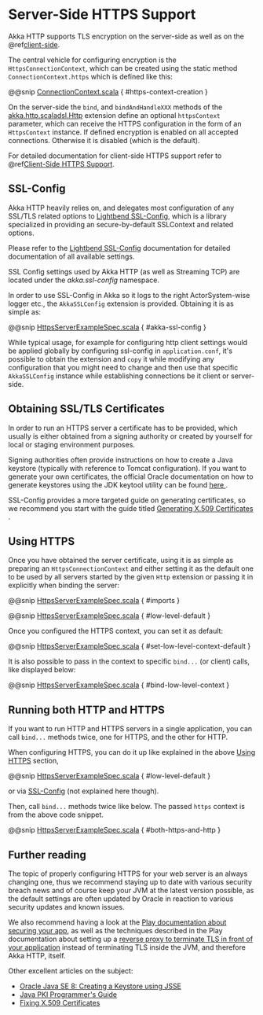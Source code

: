 <a id="serversidehttps-scala"></a>
# Server-Side HTTPS Support

Akka HTTP supports TLS encryption on the server-side as well as on the @ref[client-side](client-side/client-https-support.md#clientsidehttps).

The central vehicle for configuring encryption is the `HttpsConnectionContext`, which can be created using
the static method `ConnectionContext.https` which is defined like this:

@@snip [ConnectionContext.scala](../../../../../../akka-http-core/src/main/scala/akka/http/scaladsl/ConnectionContext.scala) { #https-context-creation }

On the server-side the `bind`, and `bindAndHandleXXX` methods of the [akka.http.scaladsl.Http](https://github.com/akka/akka-http/blob/master/akka-http-core/src/main/scala/akka/http/scaladsl/Http.scala) extension define an
optional `httpsContext` parameter, which can receive the HTTPS configuration in the form of an `HttpsContext`
instance.
If defined encryption is enabled on all accepted connections. Otherwise it is disabled (which is the default).

For detailed documentation for client-side HTTPS support refer to @ref[Client-Side HTTPS Support](client-side/client-https-support.md#clientsidehttps).

<a id="ssl-config-scala"></a>
## SSL-Config

Akka HTTP heavily relies on, and delegates most configuration of any SSL/TLS related options to
[Lightbend SSL-Config](http://typesafehub.github.io/ssl-config/), which is a library specialized in providing an secure-by-default SSLContext
and related options.

Please refer to the [Lightbend SSL-Config](http://typesafehub.github.io/ssl-config/) documentation for detailed documentation of all available settings.

SSL Config settings used by Akka HTTP (as well as Streaming TCP) are located under the *akka.ssl-config* namespace.

In order to use SSL-Config in Akka so it logs to the right ActorSystem-wise logger etc., the
`AkkaSSLConfig` extension is provided. Obtaining it is as simple as:

@@snip [HttpsServerExampleSpec.scala](../../../../test/scala/docs/http/scaladsl/server/HttpsServerExampleSpec.scala) { #akka-ssl-config }

While typical usage, for example for configuring http client settings would be applied globally by configuring
ssl-config in `application.conf`, it's possible to obtain the extension and `copy` it while modifying any
configuration that you might need to change and then use that specific `AkkaSSLConfig` instance while establishing
connections be it client or server-side.

## Obtaining SSL/TLS Certificates

In order to run an HTTPS server a certificate has to be provided, which usually is either obtained from a signing
authority or created by yourself for local or staging environment purposes.

Signing authorities often provide instructions on how to create a Java keystore (typically with reference to Tomcat
configuration). If you want to generate your own certificates, the official Oracle documentation on how to generate
keystores using the JDK keytool utility can be found [here ](https://docs.oracle.com/javase/8/docs/technotes/tools/unix/keytool.html).

SSL-Config provides a more targeted guide on generating certificates, so we recommend you start with the guide
titled [Generating X.509 Certificates ](http://typesafehub.github.io/ssl-config/CertificateGeneration.html).

<a id="using-https-scala"></a>
## Using HTTPS

Once you have obtained the server certificate, using it is as simple as preparing an `HttpsConnectionContext`
and either setting it as the default one to be used by all servers started by the given `Http` extension
or passing it in explicitly when binding the server:

@@snip [HttpsServerExampleSpec.scala](../../../../test/scala/docs/http/scaladsl/server/HttpsServerExampleSpec.scala) { #imports }

@@snip [HttpsServerExampleSpec.scala](../../../../test/scala/docs/http/scaladsl/server/HttpsServerExampleSpec.scala) { #low-level-default }

Once you configured the HTTPS context, you can set it as default:

@@snip [HttpsServerExampleSpec.scala](../../../../test/scala/docs/http/scaladsl/server/HttpsServerExampleSpec.scala) { #set-low-level-context-default }

It is also possible to pass in the context to specific `bind...` (or client) calls, like displayed below:

@@snip [HttpsServerExampleSpec.scala](../../../../test/scala/docs/http/scaladsl/server/HttpsServerExampleSpec.scala) { #bind-low-level-context }

## Running both HTTP and HTTPS

If you want to run HTTP and HTTPS servers in a single application, you can call `bind...` methods twice,
one for HTTPS, and the other for HTTP.

When configuring HTTPS, you can do it up like explained in the above [Using HTTPS](#using-https-scala) section,

@@snip [HttpsServerExampleSpec.scala](../../../../test/scala/docs/http/scaladsl/server/HttpsServerExampleSpec.scala) { #low-level-default }

or via [SSL-Config](#ssl-config-scala) (not explained here though).

Then, call `bind...` methods twice like below. The passed `https` context is from the above code snippet.

@@snip [HttpsServerExampleSpec.scala](../../../../test/scala/docs/http/scaladsl/server/HttpsServerExampleSpec.scala) { #both-https-and-http }

## Further reading

The topic of properly configuring HTTPS for your web server is an always changing one,
thus we recommend staying up to date with various security breach news and of course
keep your JVM at the latest version possible, as the default settings are often updated by
Oracle in reaction to various security updates and known issues.

We also recommend having a look at the [Play documentation about securing your app](https://www.playframework.com/documentation/2.5.x/ConfiguringHttps#ssl-certificates),
as well as the techniques described in the Play documentation about setting up a [reverse proxy to terminate TLS in
front of your application](https://www.playframework.com/documentation/2.5.x/HTTPServer) instead of terminating TLS inside the JVM, and therefore Akka HTTP, itself.

Other excellent articles on the subject:

 * [Oracle Java SE 8: Creating a Keystore using JSSE ](https://docs.oracle.com/javase/8/docs/technotes/guides/security/jsse/JSSERefGuide.html#CreateKeystore)
 * [Java PKI Programmer's Guide ](https://docs.oracle.com/javase/8/docs/technotes/guides/security/certpath/CertPathProgGuide.html)
 * [Fixing X.509 Certificates ](https://tersesystems.com/2014/03/20/fixing-x509-certificates/)